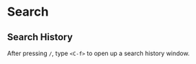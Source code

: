 Search
===

Search History
---

After pressing `/`, type `<C-f>` to open up a search history window.

